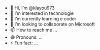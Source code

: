 - 👋 Hi, I’m @klayou973
- 👀 I’m interested in technologie 
- 🌱 I’m currently learning e coder
- 💞️ I’m looking to collaborate on Microsoft 
- 📫 How to reach me ...
- 😄 Pronouns: ...
- ⚡ Fun fact: ...

<!---
klaxou973/klaxou973 is a ✨ special ✨ repository because its `README.md` (this file) appears on your GitHub profile.
You can click the Preview link to take a look at your changes.
--->
